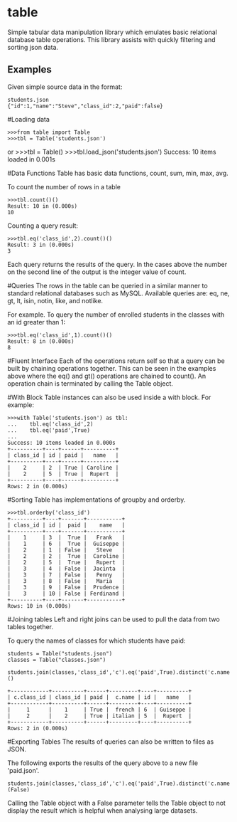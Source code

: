 table
=====

Simple tabular data manipulation library which emulates basic relational database table operations.  This library assists with quickly filtering and sorting json data.

Examples
--------
Given simple source data in the format:
	
	students.json
	{"id":1,"name":"Steve","class_id":2,"paid":false}

#Loading data
	
	>>>from table import Table
	>>>tbl = Table('students.json')

or
	>>>tbl = Table()
	>>>tbl.load_json('students.json')
	Success: 10 items loaded in 0.001s

#Data Functions
Table has basic data functions, count, sum, min, max, avg.

To count the number of rows in a table

	>>>tbl.count()()
	Result: 10 in (0.000s)
	10

Counting a query result:

	>>>tbl.eq('class_id',2).count()()
	Result: 3 in (0.000s)
	3

Each query returns the results of the query.  In the cases above the number on the second line of the output is the integer value of count.

#Queries
The rows in the table can be queried in a similar manner to standard relational databases such as MySQL.  Available queries are: eq, ne, gt, lt, isin, notin, like, and notlike.

For example. To query the number of enrolled students in the classes with an id greater than 1:

	>>>tbl.eq('class_id',1).count()()
	Result: 8 in (0.000s)
	8

#Fluent Interface
Each of the operations return self so that a query can be built by chaining operations together.  This can be seen in the examples above where the eq() and gt() operations are chained to count().  An operation chain is terminated by calling the Table object.

#With Block
Table instances can also be used inside a with block.  For example:

	>>>with Table('students.json') as tbl:
	...    tbl.eq('class_id',2)
	...	   tbl.eq('paid',True)
	...
	Success: 10 items loaded in 0.000s
	+----------+----+------+----------+
	| class_id | id | paid |   name   |
	+----------+----+------+----------+
	|    2     | 2  | True | Caroline |
	|    2     | 5  | True |  Rupert  |
	+----------+----+------+----------+
	Rows: 2 in (0.000s)

#Sorting
Table has implementations of groupby and orderby.

	>>>tbl.orderby('class_id')
	+----------+----+-------+-----------+
	| class_id | id |  paid |    name   |
	+----------+----+-------+-----------+
	|    1     | 3  |  True |   Frank   |
	|    1     | 6  |  True |  Guiseppe |
	|    2     | 1  | False |   Steve   |
	|    2     | 2  |  True |  Caroline |
	|    2     | 5  |  True |   Rupert  |
	|    3     | 4  | False |  Jacinta  |
	|    3     | 7  | False |   Penny   |
	|    3     | 8  | False |   Maria   |
	|    3     | 9  | False |  Prudence |
	|    3     | 10 | False | Ferdinand |
	+----------+----+-------+-----------+
	Rows: 10 in (0.000s)

#Joining tables
Left and right joins can be used to pull the data from two tables together.

To query the names of classes for which students have paid:

	students = Table("students.json")
	classes = Table("classes.json")

	students.join(classes,'class_id','c').eq('paid',True).distinct('c.name')()

	+------------+----------+------+---------+----+----------+
	| c.class_id | class_id | paid |  c.name | id |   name   |
	+------------+----------+------+---------+----+----------+
	|     1      |    1     | True |  french | 6  | Guiseppe |
	|     2      |    2     | True | italian | 5  |  Rupert  |
	+------------+----------+------+---------+----+----------+
	Rows: 2 in (0.000s)

#Exporting Tables
The results of queries can also be written to files as JSON.

The following exports the results of the query above to a new file 'paid.json'.

	students.join(classes,'class_id','c').eq('paid',True).distinct('c.name').export('paid.json')(False)

Calling the Table object with a False parameter tells the Table object to not display the result which is helpful when analysing large datasets.